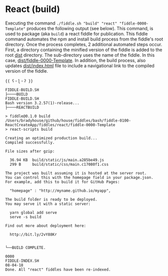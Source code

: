 React (build)
======

Executing the command `./fiddle.sh "build" "react" "fiddle-0000-Template"` produces the following output 
(see below).  This command, is used to package (aka `build`) a react fiddle for publication. This fiddle
command automates the npm and install build process from the fiddle's root directory. Once the process completes, 
2 additional automated steps occur. First, a directory containing the minified version of the fiddle is 
added to the root [dist](dist) directory.  The sub-directory uses the name of the fiddle. In this case, 
[dist/fiddle-0000-Template](dist/fiddle-0000-Template).  In addition, the build process, also updates
[dist/index.html](dist/index.html) file to include a navigational link to the compiled version of the fiddle.


    {{ ʕ・ɭ・ʔ }}
    
    FIDDLE-BUILD.SH
    ├────BUILD
    FIDDLE-BUILD.SH
    Bash version 3.2.57(1)-release...
    ├────REACTBUILD
    
    > fiddle@0.1.0 build /Users/bradyhouse/github/house/fiddles/bash/fiddle-0100-ReactCreateApp/fiddles/react/fiddle-0000-Template
    > react-scripts build
    
    Creating an optimized production build...
    Compiled successfully.
    
    File sizes after gzip:
    
      36.94 KB  build/static/js/main.a285be49.js
      299 B     build/static/css/main.c17080f1.css
    
    The project was built assuming it is hosted at the server root.
    You can control this with the homepage field in your package.json.
    For example, add this to build it for GitHub Pages:
    
      "homepage" : "http://myname.github.io/myapp",
    
    The build folder is ready to be deployed.
    You may serve it with a static server:
    
      yarn global add serve
      serve -s build
    
    Find out more about deployment here:
    
      http://bit.ly/2vY88Kr
    
    
    └──BUILD COMPLETE.
    
    0000
    FIDDLE-INDEX.SH
    08-04-18
    Done. All "react" fiddles have been re-indexed.
   
    
    
